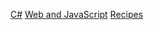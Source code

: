 [C#](https://pawelczopowik.github.io/Csharp)
[Web and JavaScript](https://pawelczopowik.github.io/JSandWeb)
[Recipes](https://pawelczopowik.github.io/recipes)
